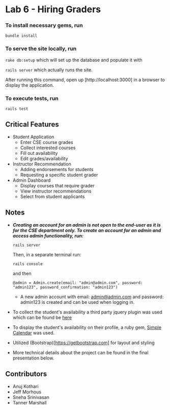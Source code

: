 # Lab 6 - Hiring Graders

### To install necessary gems, run

``bundle install``

### To serve the site locally, run
``rake db:setup`` which will set up the database and populate it with

``rails server`` which actually runs the site.


After running this command, open up [http://localhost:3000] in a browser to display the application.

### To execute tests, run
``rails test``

## Critical Features
- Student Application
  - Enter CSE course grades
  - Collect interested courses
  - Fill out availability
  - Edit grades/availability
- Instructor Recommendation
  -  Adding endorsements for students
  - Requesting a specific student grader
- Admin Dashboard
  - Display courses that require grader
  - View instructor recommendations
  - Select from student applicants


## Notes
- _**Creating an account for an admin is not open to the end-user as it is for the CSE department only. To create an account for an admin and access admin functionality, run:**_

  ```rails server```

  Then, in a separate terminal run:

  ``` rails console ``` 

  and then  
  
  ``` @admin = Admin.create(email: "admin@admin.com", password: "admin123", password_confirmation: "admin123") ``` 
  - A new admin account with email: admin@admin.com and password: admin123 is created and can be used when logging in.
- To collect the student's availability a third party jquery plugin was used which can be found be [here](https://github.com/shonihei/weekly-scheduler-component)
- To display the student's availability on their profile, a ruby gem, [Simple Calendar](https://excid3.github.io/simple_calendar/) was used.
- Utilized (Bootstrap)[https://getbootstrap.com] for layout and styling
- More technical details about the project can be found in the final presentation below.

## Contributors
- Anuj Kothari
- Jeff Morhous
- Sneha Srinivasan
- Tanner Marshall